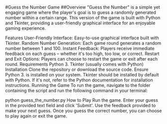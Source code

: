 #Guess the Number Game
##Overview
"Guess the Number" is a simple yet engaging game where the player's goal is to guess a randomly generated number within a certain range. This version of the game is built with Python and Tkinter, providing a user-friendly graphical interface for an enjoyable gaming experience.

Features
User-Friendly Interface: Easy-to-use graphical interface built with Tkinter.
Random Number Generation: Each game round generates a random number between 1 and 100.
Instant Feedback: Players receive immediate feedback on each guess – whether it's too high, too low, or correct.
Restart and Exit Options: Players can choose to restart the game or exit after each round.
Requirements
Python 3. 
Tkinter (usually comes with Python)
Installation
Clone the repository or download the source code.
Ensure Python 3.  is installed on your system.
Tkinter should be installed by default with Python. If it's not, refer to the Python documentation for installation instructions.
Running the Game
To run the game, navigate to the folder containing the script and run the following command in your terminal:

python guess_the_number.py
How to Play
Run the game.
Enter your guess in the provided text field and click 'Submit'.
Use the feedback provided to make your next guess.
Once you guess the correct number, you can choose to play again or exit the game.
